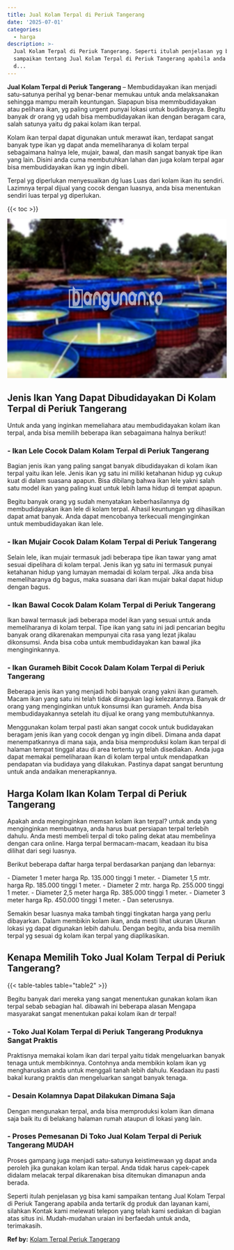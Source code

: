 ```yaml
---
title: Jual Kolam Terpal di Periuk Tangerang
date: '2025-07-01'
categories:
  - harga
description: >-
  Jual Kolam Terpal di Periuk Tangerang. Seperti itulah penjelasan yg bisa kami
  sampaikan tentang Jual Kolam Terpal di Periuk Tangerang apabila anda tertarik
  d...
---
```


**Jual Kolam Terpal di Periuk Tangerang** – Membudidayakan ikan menjadi satu-satunya perihal yg benar-benar memukau untuk anda melaksanakan sehingga mampu meraih keuntungan. Siapapun bisa memmbudidayakan atau pelihara ikan, yg paling urgent punyai lokasi untuk budidayanya. Begitu banyak dr orang yg udah bisa membudidayakan ikan dengan beragam cara, salah satunya yaitu dg pakai kolam ikan terpal.

Kolam ikan terpal dapat digunakan untuk merawat ikan, terdapat sangat banyak type ikan yg dapat anda memeliharanya di kolam terpal sebagaimana halnya lele, mujair, bawal, dan masih sangat banyak tipe ikan yang lain. Disini anda cuma membutuhkan lahan dan juga kolam terpal agar bisa membudidayakan ikan yg ingin dibeli.

Terpal yg diperlukan menyesuaikan dg luas Luas dari kolam ikan itu sendiri. Lazimnya terpal dijual yang cocok dengan luasnya, anda bisa menentukan sendiri luas terpal yg diperlukan.

{{< toc >}}

![Jual Kolam Terpal di Periuk Tangerang](/images/jual-kolam-terpal-42.png)

## Jenis Ikan Yang Dapat Dibudidayakan Di Kolam Terpal di Periuk Tangerang

Untuk anda yang inginkan memeliahara atau membudidayakan kolam ikan terpal, anda bisa memilih beberapa ikan sebagaimana halnya berikut!

### \- Ikan Lele Cocok Dalam Kolam Terpal di Periuk Tangerang

Bagian jenis ikan yang paling sangat banyak dibudidayakan di kolam ikan terpal yaitu ikan lele. Jenis ikan yg satu ini miliki ketahanan hidup yg cukup kuat di dalam suasana apapun. Bisa dibilang bahwa ikan lele yakni salah satu model ikan yang paling kuat untuk lebih lama hidup di tempat apapun.

Begitu banyak orang yg sudah menyatakan keberhasilannya dg membudidayakan ikan lele di kolam terpal. Alhasil keuntungan yg dihasilkan dapat amat banyak. Anda dapat mencobanya terkecuali menginginkan untuk membudidayakan ikan lele.

### \- Ikan Mujair Cocok Dalam Kolam Terpal di Periuk Tangerang

Selain lele, ikan mujair termasuk jadi beberapa tipe ikan tawar yang amat sesuai dipelihara di kolam terpal. Jenis ikan yg satu ini termasuk punyai ketahanan hidup yang lumayan memadai di kolam terpal. Jika anda bisa memeliharanya dg bagus, maka suasana dari ikan mujair bakal dapat hidup dengan bagus.

### \- Ikan Bawal Cocok Dalam Kolam Terpal di Periuk Tangerang

Ikan bawal termasuk jadi beberapa model ikan yang sesuai untuk anda memeliharanya di kolam terpal. Tipe ikan yang satu ini jadi pencarian begitu banyak orang dikarenakan mempunyai cita rasa yang lezat jikalau dikonsumsi. Anda bisa coba untuk membudidayakan kan bawal jika menginginkannya.

### \- Ikan Gurameh Bibit Cocok Dalam Kolam Terpal di Periuk Tangerang

Beberapa jenis ikan yang menjadi hobi banyak orang yakni ikan gurameh. Macam ikan yang satu ini telah tidak diragukan lagi kelezatannya. Banyak dr orang yang menginginkan untuk konsumsi ikan gurameh. Anda bisa membudidayakannya setelah itu dijual ke orang yang membutuhkannya.

Menggunakan kolam terpal pasti akan sangat cocok untuk budidayakan beragam jenis ikan yang cocok dengan yg ingin dibeli. Dimana anda dapat menempatkannya di mana saja, anda bisa memproduksi kolam ikan terpal di halaman tempat tinggal atau di area tertentu yg telah disediakan. Anda juga dapat memakai pemeliharaan ikan di kolam terpal untuk mendapatkan pendapatan via budidaya yang dilakukan. Pastinya dapat sangat beruntung untuk anda andaikan menerapkannya.

## Harga Kolam Ikan Kolam Terpal di Periuk Tangerang

Apakah anda menginginkan memsan kolam ikan terpal? untuk anda yang menginginkan membuatnya, anda harus buat persiapan terpal terlebih dahulu. Anda mesti membeli terpal di toko paling dekat atau membelinya dengan cara online. Harga terpal bermacam-macam, keadaan itu bisa dilihat dari segi luasnya.

Berikut beberapa daftar harga terpal berdasarkan panjang dan lebarnya:

\- Diameter 1 meter harga Rp. 135.000 tinggi 1 meter. - Diameter 1,5 mtr. harga Rp. 185.000 tinggi 1 meter. - Diameter 2 mtr. harga Rp. 255.000 tinggi 1 meter. - Diameter 2,5 meter harga Rp. 385.000 tinggi 1 meter. - Diameter 3 meter harga Rp. 450.000 tinggi 1 meter. - Dan seterusnya.

Semakin besar luasnya maka tambah tinggi tingkatan harga yang perlu dibayarkan. Dalam membikin kolam ikan, anda mesti lihat ukuran Ukuran lokasi yg dapat digunakan lebih dahulu. Dengan begitu, anda bisa memilih terpal yg sesuai dg kolam ikan terpal yang diaplikasikan.

## Kenapa Memilih Toko Jual Kolam Terpal di Periuk Tangerang?

{{< table-tables table="table2" >}}

Begitu banyak dari mereka yang sangat menentukan gunakan kolam ikan terpal sebab sebagian hal. dibawah ini beberapa alasan Mengapa masyarakat sangat menentukan pakai kolam ikan dr terpal!

### \- Toko Jual Kolam Terpal di Periuk Tangerang Produknya Sangat Praktis

Praktisnya memakai kolam ikan dari terpal yaitu tidak mengeluarkan banyak tenaga untuk membikinnya. Contohnya anda membikin kolam ikan yg mengharuskan anda untuk menggali tanah lebih dahulu. Keadaan itu pasti bakal kurang praktis dan mengeluarkan sangat banyak tenaga.

### \- Desain Kolamnya Dapat Dilakukan Dimana Saja

Dengan mengunakan terpal, anda bisa memproduksi kolam ikan dimana saja baik itu di belakang halaman rumah ataupun di lokasi yang lain.

### \- Proses Pemesanan Di Toko Jual Kolam Terpal di Periuk Tangerang MUDAH

Proses gampang juga menjadi satu-satunya keistimewaan yg dapat anda peroleh jika gunakan kolam ikan terpal. Anda tidak harus capek-capek didalam melacak terpal dikarenakan bisa ditemukan dimanapun anda berada.

Seperti itulah penjelasan yg bisa kami sampaikan tentang Jual Kolam Terpal di Periuk Tangerang apabila anda tertarik dg produk dan layanan kami, silahkan Kontak kami melewati telepon yang telah kami sediakan di bagian atas situs ini. Mudah-mudahan uraian ini berfaedah untuk anda, terimakasih.

**Ref by:** [Kolam Terpal Periuk Tangerang](https://id.wikipedia.org/wiki/Kolam)
